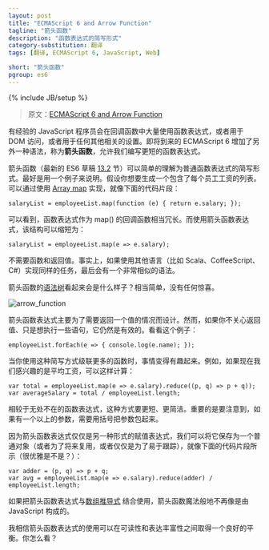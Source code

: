 ```yaml
---
layout: post
title: "ECMAScript 6 and Arrow Function"
tagline: "箭头函数"
description: "函数表达式的简写形式"
category-substitution: 翻译
tags: [翻译, ECMAScript 6, JavaScript, Web]

short: "箭头函数"
pgroup: es6
---
```

{% include JB/setup %}

> 原文：[ECMAScript 6 and Arrow Function](http://ariya.ofilabs.com/2013/02/es6-and-arrow-function.html)

<!-- Experienced JavaScript programmers take advantage of function expressions, they are used a lot in callbacks, either for DOM access or any other related setup. Another syntax addition to the upcoming ECMAScript 6 is the **arrow function expression** to let us write a shorter function expression. -->
有经验的 JavaScript 程序员会在回调函数中大量使用函数表达式，或者用于 DOM 访问，或者用于任何其他相关的设置。即将到来的 ECMAScript 6 增加了另外一种语法，称为**箭头函数**，允许我们编写更短的函数表达式。

<!-- A simple way to look at this arrow function notation (section [13.2](http://teramako.github.com/ECMAScript/ecma6th_syntax.html#13.2) in the latest ES6 draft) is as a shorthand form of a normal function expression. This is best illustrated with an example. Say you want to produce the list containing the salary of every employees. By using [Array map](http://ariya.ofilabs.com/2013/01/es6-and-array-comprehension.html), it will look like the following snippet: -->

箭头函数（最新的 ES6 草稿 [13.2](http://teramako.github.com/ECMAScript/ecma6th_syntax.html#13.2) 节）可以简单的理解为普通函数表达式的简写形式。最好是用一个例子来说明。假设你想要生成一个包含了每个员工工资的列表。可以通过使用 [Array map](http://ariya.ofilabs.com/2013/01/es6-and-array-comprehension.html) 实现，就像下面的代码片段：

    salaryList = employeeList.map(function (e) { return e.salary; });

<!-- Note the function expression as the callback for map() is rather verbose. With an arrow function expression, that construct can be shortened to: -->

可以看到，函数表达式作为 map() 的回调函数相当冗长。而使用箭头函数表达式，该结构可以缩短为：

    salaryList = employeeList.map(e => e.salary);

<!-- No need for function and return. In fact, if you are about to implement the same task with other languages (such as Scala, CoffeeScript, C#), you would end up with a very similar syntax. -->

不需要函数和返回值。事实上，如果使用其他语言（比如 Scala、CoffeeScript、C#）实现同样的任务，最后会有一个非常相似的语法。

<!-- How does a syntax tree look like when there is an arrow function? Rather straightforward, no surprise there. -->

箭头函数的[语法树](http://esprima.googlecode.com/git-history/harmony/demo/parse.html)看起来会是什么样子？相当简单，没有任何惊喜。

![arrow_function](http://ariya.ofilabs.com/wp-content/uploads/2013/02/arrow_function.png)

<!-- An arrow function expression is designed primary for the case where you need to return a value. However, it still works if you don’t care about returning anything and just want to execute some statements. Take a look at this example: -->

箭头函数表达式主要为了需要返回一个值的情况而设计。然而，如果你不关心返回值、只是想执行一些语句，它仍然是有效的。看看这个例子：

    employeeList.forEach(e => { console.log(e.name); });

<!-- Another fun thing with such a shorthand is when you start cascading more functions. For example, if now we are interested in the average salary, this can be computed by: -->

当你使用这种简写方式级联更多的函数时，事情变得有趣起来。例如，如果现在我们感兴趣的是平均工资，可以这样计算：

    var total = employeeList.map(e => e.salary).reduce((p, q) => p + q));
    var averageSalary = total / employeeList.length;

<!-- That’s just way shorter and less crowded compare to function expressions everywhere. It is important to notice that if you have more than one parameter, you need to enclose the parameters with brackets. -->

相较于无处不在的函数表达式，这种方式要更短、更简洁。重要的是要注意到，如果有一个以上的参数，需要用括号把参数包起来。

<!-- Since an arrow function expression is just another form of an assignment expression, we can keep it as a normal object (either for further reuse or just to make it easy to follow), as illustrated in the following fragment (neat, isn’t it?): -->

因为箭头函数表达式仅仅是另一种形式的赋值表达式，我们可以将它保存为一个普通对象（或者为了将来复用，或者仅仅是为了易于跟踪），就像下面的代码片段所示（很优雅是不是？）：

    var adder = (p, q) => p + q;
    var avg = employeeList.map(e => e.salary).reduce(adder) / employeeList.length;

<!-- Combine it with [array comprehension](http://ariya.ofilabs.com/2013/01/es6-and-array-comprehension.html) and magically it does not look to JavaScript-y anymore! -->

如果把箭头函数表达式与[数组推导式](http://ariya.ofilabs.com/2013/01/es6-and-array-comprehension.html) 结合使用，箭头函数魔法般地不再像是由 JavaScript 构成的。

<!-- I believe the use of arrow function expression strikes a good balance between readability and expressiveness. What do you think? -->

我相信箭头函数表达式的使用可以在可读性和表达丰富性之间取得一个良好的平衡。你怎么看？



